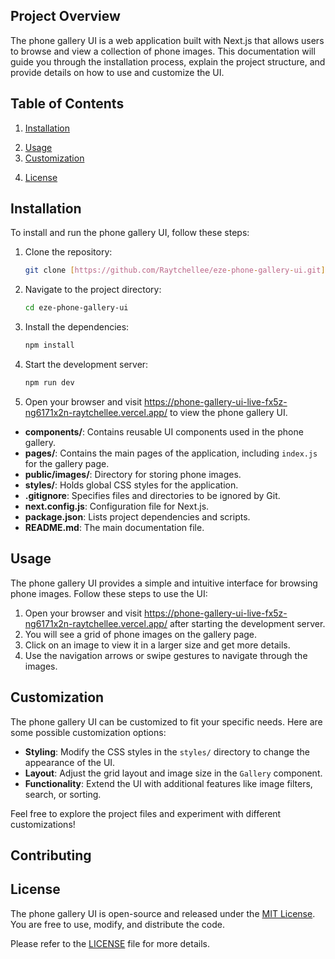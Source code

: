 ## Project Overview

The phone gallery UI is a web application built with Next.js that allows users to browse and view a collection of phone images. This documentation will guide you through the installation process, explain the project structure, and provide details on how to use and customize the UI.

## Table of Contents

1. [Installation](#installation)
<!-- 2. [Project Structure](#project-structure) -->
2. [Usage](#usage)
3. [Customization](#customization)
<!-- 5. [Contributing](#contributing) -->
4. [License](#license)

## Installation

To install and run the phone gallery UI, follow these steps:

1. Clone the repository:

   ```bash
   git clone [https://github.com/Raytchellee/eze-phone-gallery-ui.git](https://github.com/Raytchellee/eze-phone-gallery-ui.git)
   ```

2. Navigate to the project directory:

   ```bash
   cd eze-phone-gallery-ui
   ```

3. Install the dependencies:

   ```bash
   npm install
   ```

4. Start the development server:

   ```bash
   npm run dev
   ```

5. Open your browser and visit https://phone-gallery-ui-live-fx5z-ng6171x2n-raytchellee.vercel.app/ to view the phone gallery UI.

<!-- ## Project Structure

The project structure is organized as follows:

```
eze-phone-gallery-ui/
├── components/
│   ├── Gallery.js
│   ├── Image.js
│   └── ...
├── pages/
│   ├── index.js
│   └── ...
├── public/
│   ├── images/
│   │   ├── phone1.jpg
│   │   ├── phone2.jpg
│   │   └── ...
│   └── ...
├── styles/
│   ├── global.css
│   └── ...
├── .gitignore
├── next.config.js
├── package.json
├── README.md
└── ...
``` -->

- **components/**: Contains reusable UI components used in the phone gallery.
- **pages/**: Contains the main pages of the application, including `index.js` for the gallery page.
- **public/images/**: Directory for storing phone images.
- **styles/**: Holds global CSS styles for the application.
- **.gitignore**: Specifies files and directories to be ignored by Git.
- **next.config.js**: Configuration file for Next.js.
- **package.json**: Lists project dependencies and scripts.
- **README.md**: The main documentation file.

## Usage

The phone gallery UI provides a simple and intuitive interface for browsing phone images. Follow these steps to use the UI:

1. Open your browser and visit https://phone-gallery-ui-live-fx5z-ng6171x2n-raytchellee.vercel.app/ after starting the development server.
2. You will see a grid of phone images on the gallery page.
3. Click on an image to view it in a larger size and get more details.
4. Use the navigation arrows or swipe gestures to navigate through the images.

## Customization

The phone gallery UI can be customized to fit your specific needs. Here are some possible customization options:

- **Styling**: Modify the CSS styles in the `styles/` directory to change the appearance of the UI.
- **Layout**: Adjust the grid layout and image size in the `Gallery` component.
- **Functionality**: Extend the UI with additional features like image filters, search, or sorting.

Feel free to explore the project files and experiment with different customizations!

## Contributing

<!-- Contributions are welcome!

 If you'd like to contribute to the phone gallery UI, please follow these guidelines:

1. Fork the repository.
2. Create a new branch for your feature/bug fix.
3. Make your changes and ensure they are properly tested.
4. Commit your changes and push them to your fork.
5. Submit a pull request with a clear description of your changes.
 -->
## License

The phone gallery UI is open-source and released under the [MIT License](https://opensource.org/licenses/MIT). You are free to use, modify, and distribute the code.

Please refer to the [LICENSE](https://github.com/raytchellee/eze-phone-gallery-ui/blob/main/LICENSE) file for more details.
